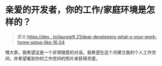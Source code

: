 # 亲爱的开发者，你的工作/家庭环境是怎样的？

> 原文:[https://dev . to/lauragift 21/dear-developers-what-s-your-work-home-setup-like-16 G4](https://dev.to/lauragift21/dear-developers-what-s-your-work-home-setup-like-16g4)

嘿大家，我希望这是一个非常随意的对话。我希望在这个月建立我的个人工作空间，并希望看到你的工作空间的照片来获得灵感。